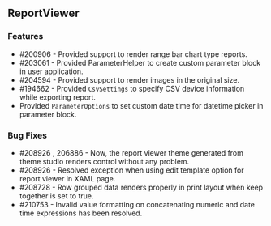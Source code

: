 ## ReportViewer

### Features

* \#200906 - Provided support to render range bar chart type reports.
* \#203061 - Provided ParameterHelper to create custom parameter block in user application.
* \#204594 - Provided support to render images in the original size.
* \#194662 - Provided `CsvSettings` to specify CSV device information while exporting report.
* Provided `ParameterOptions` to set custom date time for datetime picker in parameter block.

### Bug Fixes
* \#208926 , 206886 - Now, the report viewer theme generated from theme studio renders control without any problem.
* \#208926 - Resolved exception when using edit template option for report viewer in XAML page.
* \#208728 - Row grouped data renders properly in print layout when keep together is set to true.
* \#210753 - Invalid value formatting on concatenating numeric and date time expressions has been resolved.
